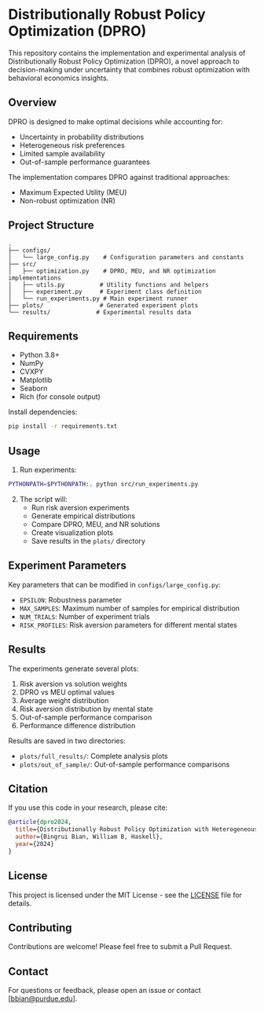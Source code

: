 # Distributionally Robust Policy Optimization (DPRO)

This repository contains the implementation and experimental analysis of Distributionally Robust Policy Optimization (DPRO), a novel approach to decision-making under uncertainty that combines robust optimization with behavioral economics insights.

## Overview

DPRO is designed to make optimal decisions while accounting for:
- Uncertainty in probability distributions
- Heterogeneous risk preferences
- Limited sample availability
- Out-of-sample performance guarantees

The implementation compares DPRO against traditional approaches:
- Maximum Expected Utility (MEU)
- Non-robust optimization (NR)

## Project Structure

```
.
├── configs/
│   └── large_config.py    # Configuration parameters and constants
├── src/
│   ├── optimization.py    # DPRO, MEU, and NR optimization implementations
│   ├── utils.py          # Utility functions and helpers
│   ├── experiment.py     # Experiment class definition
│   └── run_experiments.py # Main experiment runner
├── plots/                # Generated experiment plots
└── results/             # Experimental results data
```

## Requirements

- Python 3.8+
- NumPy
- CVXPY
- Matplotlib
- Seaborn
- Rich (for console output)

Install dependencies:
```bash
pip install -r requirements.txt
```

## Usage

1. Run experiments:
```bash
PYTHONPATH=$PYTHONPATH:. python src/run_experiments.py
```

2. The script will:
   - Run risk aversion experiments
   - Generate empirical distributions
   - Compare DPRO, MEU, and NR solutions
   - Create visualization plots
   - Save results in the `plots/` directory

## Experiment Parameters

Key parameters that can be modified in `configs/large_config.py`:
- `EPSILON`: Robustness parameter
- `MAX_SAMPLES`: Maximum number of samples for empirical distribution
- `NUM_TRIALS`: Number of experiment trials
- `RISK_PROFILES`: Risk aversion parameters for different mental states

## Results

The experiments generate several plots:
1. Risk aversion vs solution weights
2. DPRO vs MEU optimal values
3. Average weight distribution
4. Risk aversion distribution by mental state
5. Out-of-sample performance comparison
6. Performance difference distribution

Results are saved in two directories:
- `plots/full_results/`: Complete analysis plots
- `plots/out_of_sample/`: Out-of-sample performance comparisons

## Citation

If you use this code in your research, please cite:
```bibtex
@article{dpro2024,
  title={Distributionally Robust Policy Optimization with Heterogeneous Risk Preferences},
  author={Bingrui Bian, William B, Haskell},
  year={2024}
}
```

## License

This project is licensed under the MIT License - see the [LICENSE](LICENSE) file for details.

## Contributing

Contributions are welcome! Please feel free to submit a Pull Request.

## Contact

For questions or feedback, please open an issue or contact [bbian@purdue.edu]. 